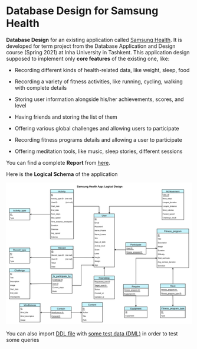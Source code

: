 # Database Design for Samsung Health

**Database Design** for an existing application called [Samsung Health](https://www.samsung.com/global/galaxy/apps/samsung-health/). It is developed for term project from the Database Application and Design course (Spring 2021) at Inha University in Tashkent. This application design supposed to implement only **core features** of the existing one, like:

* Recording different kinds of health-related data, like weight, sleep, food

* Recording a variety of fitness activities, like running, cycling, walking with complete details

* Storing user information alongside his/her achievements, scores, and level

* Having friends and storing the list of them

* Offering various global challenges and allowing users to participate

* Recording fitness programs details and allowing a user to participate

* Offering meditation tools, like music, sleep stories, different sessions

You can find a complete **Report** from [here](DB-Report.pdf).

Here is the **Logical Schema** of the application

<a href="https://raw.githubusercontent.com/mirodil1999/database-project/main/Team24_LogicalSchema.png" alt="Logical Schema">
   <img src="logical-schema-readme.png">
</a>

You can also import [DDL file](Team24_DDL.sql) with [some test data (DML)](Team24_DML.sql) in order to test some queries
